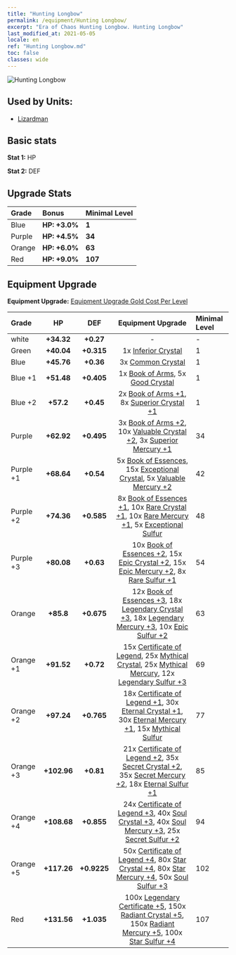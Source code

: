 ```yaml
---
title: "Hunting Longbow"
permalink: /equipment/Hunting Longbow/
excerpt: "Era of Chaos Hunting Longbow. Hunting Longbow"
last_modified_at: 2021-05-05
locale: en
ref: "Hunting Longbow.md"
toc: false
classes: wide
---
```


  ![Hunting Longbow](/images/e/e_8024.png)

## Used by Units:

* [Lizardman](/units/Lizardman/) 


## Basic stats
 **Stat 1:** HP

 **Stat 2:** DEF

## Upgrade Stats

  |     Grade    |   Bonus | Minimal Level | 
  |:-------------|:--------|:--------------| 
  | Blue | **HP: +3.0%** | **1** | 
  | Purple | **HP: +4.5%** | **34** | 
  | Orange | **HP: +6.0%** | **63** | 
  | Red | **HP: +9.0%** | **107** | 


## Equipment Upgrade
 **Equipment Upgrade:** [Equipment Upgrade Gold Cost Per Level](/equipment/EquipmentUpgradeCostPerLevel/) 

  |          Grade      | HP | DEF | Equipment Upgrade | Minimal Level |
  |:--------------------|:---------:|:---------:|:----------------:|:--------------|
  | white | **+34.32** | **+0.27** | - | - |
  | Green | **+40.04** | **+0.315** | 1x [Inferior Crystal](/Items/mat_5/) | 1 |
  | Blue | **+45.76** | **+0.36** | 3x [Common Crystal](/Items/mat_11/) | 1 |
  | Blue +1 | **+51.48** | **+0.405** | 1x [Book of Arms](/Items/mat_18/), 5x [Good Crystal](/Items/mat_17/) | 1 |
  | Blue +2 | **+57.2** | **+0.45** | 2x [Book of Arms +1](/Items/mat_25/), 8x [Superior Crystal +1](/Items/mat_24/) | 1 |
  | Purple | **+62.92** | **+0.495** | 3x [Book of Arms +2](/Items/mat_32/), 10x [Valuable Crystal +2](/Items/mat_31/), 3x [Superior Mercury +1](/Items/mat_21/) | 34 |
  | Purple +1 | **+68.64** | **+0.54** | 5x [Book of Essences](/Items/mat_39/), 15x [Exceptional Crystal](/Items/mat_38/), 5x [Valuable Mercury +2](/Items/mat_28/) | 42 |
  | Purple +2 | **+74.36** | **+0.585** | 8x [Book of Essences +1](/Items/mat_46/), 10x [Rare Crystal +1](/Items/mat_45/), 10x [Rare Mercury +1](/Items/mat_42/), 5x [Exceptional Sulfur](/Items/mat_36/) | 48 |
  | Purple +3 | **+80.08** | **+0.63** | 10x [Book of Essences +2](/Items/mat_53/), 15x [Epic Crystal +2](/Items/mat_52/), 15x [Epic Mercury +2](/Items/mat_49/), 8x [Rare Sulfur +1](/Items/mat_43/) | 54 |
  | Orange | **+85.8** | **+0.675** | 12x [Book of Essences +3](/Items/mat_60/), 18x [Legendary Crystal +3](/Items/mat_59/), 18x [Legendary Mercury +3](/Items/mat_56/), 10x [Epic Sulfur +2](/Items/mat_50/) | 63 |
  | Orange +1 | **+91.52** | **+0.72** | 15x [Certificate of Legend](/Items/mat_67/), 25x [Mythical Crystal](/Items/mat_66/), 25x [Mythical Mercury](/Items/mat_63/), 12x [Legendary Sulfur +3](/Items/mat_57/) | 69 |
  | Orange +2 | **+97.24** | **+0.765** | 18x [Certificate of Legend +1](/Items/mat_74/), 30x [Eternal Crystal +1](/Items/mat_73/), 30x [Eternal Mercury +1](/Items/mat_70/), 15x [Mythical Sulfur](/Items/mat_64/) | 77 |
  | Orange +3 | **+102.96** | **+0.81** | 21x [Certificate of Legend +2](/Items/mat_81/), 35x [Secret Crystal +2](/Items/mat_80/), 35x [Secret Mercury +2](/Items/mat_77/), 18x [Eternal Sulfur +1](/Items/mat_71/) | 85 |
  | Orange +4 | **+108.68** | **+0.855** | 24x [Certificate of Legend +3](/Items/mat_88/), 40x [Soul Crystal +3](/Items/mat_87/), 40x [Soul Mercury +3](/Items/mat_84/), 25x [Secret Sulfur +2](/Items/mat_78/) | 94 |
  | Orange +5 | **+117.26** | **+0.9225** | 50x [Certificate of Legend +4](/Items/mat_95/), 80x [Star Crystal +4](/Items/mat_94/), 80x [Star Mercury +4](/Items/mat_91/), 50x [Soul Sulfur +3](/Items/mat_85/) | 102 |
  | Red | **+131.56** | **+1.035** | 100x [Legendary Certificate +5](/Items/mat_102/), 150x [Radiant Crystal +5](/Items/mat_101/), 150x [Radiant Mercury +5](/Items/mat_98/), 100x [Star Sulfur +4](/Items/mat_92/) | 107 |

